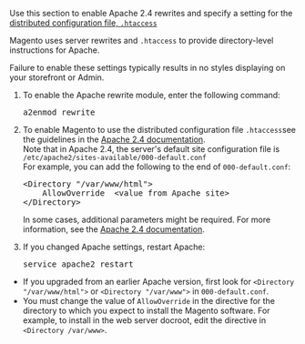 <div markdown="1">
	
<p>Use this section to enable Apache 2.4 rewrites and specify a setting for the <a href="http://httpd.apache.org/docs/current/howto/htaccess.html" target="_blank">distributed configuration file, <code>.htaccess</code></a></p>
<p>Magento uses server rewrites and <code>.htaccess</code> to provide directory-level instructions for Apache.</p>
<div class="bs-callout bs-callout-info" id="info">
	<span class="glyphicon-class">
	<p>Failure to enable these settings typically results in no styles displaying on your storefront or Admin.</p></span>
</div>
<ol><li>To enable the Apache rewrite module, enter the following command:
<pre>a2enmod rewrite</pre></li>
<li>To enable Magento to use the distributed configuration file <code>.htaccess</code>see the guidelines in the <a href="http://httpd.apache.org/docs/current/mod/mod_rewrite.html" target="_blank">Apache 2.4 documentation</a>.<br/>
	Note that in Apache 2.4, the server's default site configuration file is <code>/etc/apache2/sites-available/000-default.conf</code><br>
	For example, you can add the following to the end of <code>000-default.conf</code>:<br/>
	<pre>
&lt;Directory "/var/www/html">
	AllowOverride  &lt;value from Apache site>
&lt;/Directory></pre></li>
	<div class="bs-callout bs-callout-info" id="info">
		<span class="glyphicon-class">
		<p>In some cases, additional parameters might be required. For more information, see the <a href="https://httpd.apache.org/docs/2.4/mod/mod_access_compat.html#order" target="_blank">Apache 2.4 documentation</a>.</p></span>
	</div>

<li>If you changed Apache settings, restart Apache:
	<pre>service apache2 restart</pre></li></ol>

<div class="bs-callout bs-callout-info" id="info">
	<span class="glyphicon-class">
	<ul><li>If you upgraded from an earlier Apache version, first look for <code>&lt;Directory "/var/www/html"></code> or <code>&lt;Directory "/var/www"></code> in <code>000-default.conf</code>.</li>
	<li>You must change the value of <code>AllowOverride</code> in the directive for the directory to which you expect to install the Magento software. For example, to install in the web server docroot, edit the directive in <code>&lt;Directory /var/www></code>.</li></ul></span>
</div>
</div>